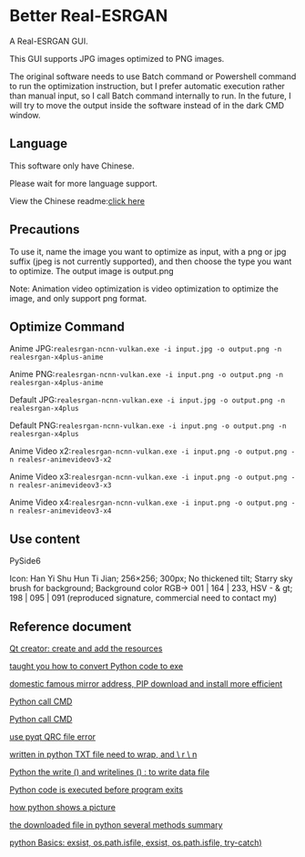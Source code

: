 # Better Real-ESRGAN

A Real-ESRGAN GUI.

This GUI supports JPG images optimized to PNG images.

The original software needs to use Batch command or Powershell command to run the optimization instruction, but I prefer automatic execution rather than manual input, so I call Batch command internally to run. In the future, I will try to move the output inside the software instead of in the dark CMD window.

## Language

This software only have Chinese.

Please wait for more language support.

View the Chinese readme:[click here](https://github.com/Adenx0/Better-Real-ESRGAN/blob/main/README_CN.md)

## Precautions

To use it, name the image you want to optimize as input, with a png or jpg suffix (jpeg is not currently supported), and then choose the type you want to optimize. The output image is output.png

Note: Animation video optimization is video optimization to optimize the image, and only support png format.

## Optimize Command

Anime JPG:`realesrgan-ncnn-vulkan.exe -i input.jpg -o output.png -n realesrgan-x4plus-anime`

Anime PNG:`realesrgan-ncnn-vulkan.exe -i input.png -o output.png -n realesrgan-x4plus-anime`

Default JPG:`realesrgan-ncnn-vulkan.exe -i input.jpg -o output.png -n realesrgan-x4plus`

Default PNG:`realesrgan-ncnn-vulkan.exe -i input.png -o output.png -n realesrgan-x4plus`

Anime Video x2:`realesrgan-ncnn-vulkan.exe -i input.png -o output.png -n realesr-animevideov3-x2`

Anime Video x3:`realesrgan-ncnn-vulkan.exe -i input.png -o output.png -n realesr-animevideov3-x3`

Anime Video x4:`realesrgan-ncnn-vulkan.exe -i input.png -o output.png -n realesr-animevideov3-x4`

## Use content

PySide6

Icon: Han Yi Shu Hun Ti Jian; 256×256; 300px; No thickened tilt; Starry sky brush for background; Background color RGB-&gt; 001 | 164 | 233, HSV - & gt; 198 | 095 | 091 (reproduced signature, commercial need to contact my)

## Reference document

[Qt creator: create and add the resources](https://blog.csdn.net/qq_31672941/article/details/89340539)

[taught you how to convert Python code to exe](https://zhuanlan.zhihu.com/p/391464546)

[domestic famous mirror address, PIP download and install more efficient](https://www.jianshu.com/p/db33456d5d77)

[Python call CMD](https://blog.csdn.net/leviopku/article/details/90753593)

[Python call CMD](https://www.cnblogs.com/raichen/p/4930525.html)

[use pyqt QRC file error](https://blog.csdn.net/u010845208/article/details/58595355)

[written in python TXT file need to wrap, and \ r \ n](https://www.cnblogs.com/isme-zjh/p/11585462.html)

[Python the write () and writelines () : to write data file](http://c.biancheng.net/view/4758.html)

[Python code is executed before program exits](https://blog.csdn.net/lly1122334/article/details/107767433)

[how python shows a picture](https://www.py.cn/faq/python/18522.html)

[the downloaded file in python several methods summary](https://cloud.tencent.com/developer/article/1471279)

[python Basics: exsist, os.path.isfile, exsist, os.path.isfile, try-catch)](https://blog.csdn.net/NeverLate_gogogo/article/details/109333970)
